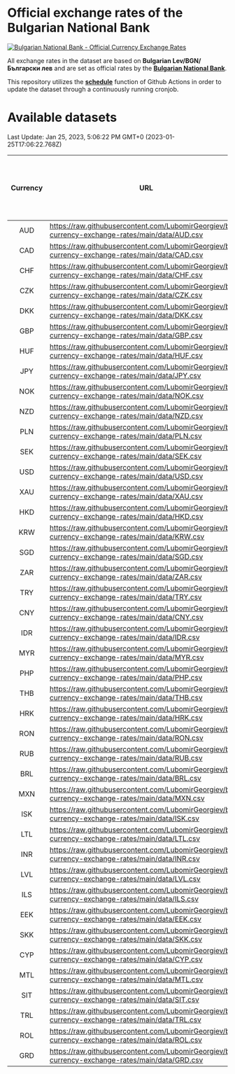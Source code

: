 # Official exchange rates of the Bulgarian National Bank

[![Bulgarian National Bank - Official Currency Exchange Rates](https://github.com/LubomirGeorgiev/bnb-currency-exchange-rates/actions/workflows/update-rates.yml/badge.svg?branch=main)](https://github.com/LubomirGeorgiev/bnb-currency-exchange-rates/actions/workflows/update-rates.yml)

All exchange rates in the dataset are based on **Bulgarian Lev/BGN/Български лев** and are set as official rates by the [**Bulgarian National Bank**](https://www.bnb.bg/Statistics/StExternalSector/StExchangeRates/StERForeignCurrencies/index.htm?toLang=_EN).

This repository utilizes the [**schedule**](https://docs.github.com/en/actions/reference/events-that-trigger-workflows) function of Github Actions in order to update the dataset through a continuously running cronjob.

# Available datasets

<!-- START LINKS (DO NOT EVER FU*ING DELETE THIS COMMENT FOR THE LOVE OF YOUR LIFE!!! IF YOU ARE CURIOS HOW IT WORKS, YOU CAN HAVE A LOOK AT ./src/updateReadme.ts) -->

Last Update: Jan 25, 2023, 5:06:22 PM GMT+0 (2023-01-25T17:06:22.768Z)

| Currency | URL                                                                                             | Number of records | Number of missing days that were filled in |
| :------: | ----------------------------------------------------------------------------------------------- | :---------------: | :----------------------------------------: |
|   AUD    | https://raw.githubusercontent.com/LubomirGeorgiev/bnb-currency-exchange-rates/main/data/AUD.csv |       8392        |                    2596                    |
|   CAD    | https://raw.githubusercontent.com/LubomirGeorgiev/bnb-currency-exchange-rates/main/data/CAD.csv |       8392        |                    2596                    |
|   CHF    | https://raw.githubusercontent.com/LubomirGeorgiev/bnb-currency-exchange-rates/main/data/CHF.csv |       8392        |                    2596                    |
|   CZK    | https://raw.githubusercontent.com/LubomirGeorgiev/bnb-currency-exchange-rates/main/data/CZK.csv |       8392        |                    2596                    |
|   DKK    | https://raw.githubusercontent.com/LubomirGeorgiev/bnb-currency-exchange-rates/main/data/DKK.csv |       8392        |                    2596                    |
|   GBP    | https://raw.githubusercontent.com/LubomirGeorgiev/bnb-currency-exchange-rates/main/data/GBP.csv |       8392        |                    2596                    |
|   HUF    | https://raw.githubusercontent.com/LubomirGeorgiev/bnb-currency-exchange-rates/main/data/HUF.csv |       8392        |                    2596                    |
|   JPY    | https://raw.githubusercontent.com/LubomirGeorgiev/bnb-currency-exchange-rates/main/data/JPY.csv |       8392        |                    2596                    |
|   NOK    | https://raw.githubusercontent.com/LubomirGeorgiev/bnb-currency-exchange-rates/main/data/NOK.csv |       8392        |                    2596                    |
|   NZD    | https://raw.githubusercontent.com/LubomirGeorgiev/bnb-currency-exchange-rates/main/data/NZD.csv |       8392        |                    2596                    |
|   PLN    | https://raw.githubusercontent.com/LubomirGeorgiev/bnb-currency-exchange-rates/main/data/PLN.csv |       8392        |                    2596                    |
|   SEK    | https://raw.githubusercontent.com/LubomirGeorgiev/bnb-currency-exchange-rates/main/data/SEK.csv |       8392        |                    2596                    |
|   USD    | https://raw.githubusercontent.com/LubomirGeorgiev/bnb-currency-exchange-rates/main/data/USD.csv |       8392        |                    2596                    |
|   XAU    | https://raw.githubusercontent.com/LubomirGeorgiev/bnb-currency-exchange-rates/main/data/XAU.csv |       8392        |                    2598                    |
|   HKD    | https://raw.githubusercontent.com/LubomirGeorgiev/bnb-currency-exchange-rates/main/data/HKD.csv |       8093        |                    2508                    |
|   KRW    | https://raw.githubusercontent.com/LubomirGeorgiev/bnb-currency-exchange-rates/main/data/KRW.csv |       8093        |                    2508                    |
|   SGD    | https://raw.githubusercontent.com/LubomirGeorgiev/bnb-currency-exchange-rates/main/data/SGD.csv |       8093        |                    2508                    |
|   ZAR    | https://raw.githubusercontent.com/LubomirGeorgiev/bnb-currency-exchange-rates/main/data/ZAR.csv |       8093        |                    2508                    |
|   TRY    | https://raw.githubusercontent.com/LubomirGeorgiev/bnb-currency-exchange-rates/main/data/TRY.csv |       6574        |                    2037                    |
|   CNY    | https://raw.githubusercontent.com/LubomirGeorgiev/bnb-currency-exchange-rates/main/data/CNY.csv |       6454        |                    2001                    |
|   IDR    | https://raw.githubusercontent.com/LubomirGeorgiev/bnb-currency-exchange-rates/main/data/IDR.csv |       6454        |                    2001                    |
|   MYR    | https://raw.githubusercontent.com/LubomirGeorgiev/bnb-currency-exchange-rates/main/data/MYR.csv |       6454        |                    2001                    |
|   PHP    | https://raw.githubusercontent.com/LubomirGeorgiev/bnb-currency-exchange-rates/main/data/PHP.csv |       6454        |                    2001                    |
|   THB    | https://raw.githubusercontent.com/LubomirGeorgiev/bnb-currency-exchange-rates/main/data/THB.csv |       6454        |                    2001                    |
|   HRK    | https://raw.githubusercontent.com/LubomirGeorgiev/bnb-currency-exchange-rates/main/data/HRK.csv |       6428        |                    1992                    |
|   RON    | https://raw.githubusercontent.com/LubomirGeorgiev/bnb-currency-exchange-rates/main/data/RON.csv |       6395        |                    1983                    |
|   RUB    | https://raw.githubusercontent.com/LubomirGeorgiev/bnb-currency-exchange-rates/main/data/RUB.csv |       6126        |                    1897                    |
|   BRL    | https://raw.githubusercontent.com/LubomirGeorgiev/bnb-currency-exchange-rates/main/data/BRL.csv |       5483        |                    1703                    |
|   MXN    | https://raw.githubusercontent.com/LubomirGeorgiev/bnb-currency-exchange-rates/main/data/MXN.csv |       5483        |                    1703                    |
|   ISK    | https://raw.githubusercontent.com/LubomirGeorgiev/bnb-currency-exchange-rates/main/data/ISK.csv |       5393        |                    1675                    |
|   LTL    | https://raw.githubusercontent.com/LubomirGeorgiev/bnb-currency-exchange-rates/main/data/LTL.csv |       5157        |                    1586                    |
|   INR    | https://raw.githubusercontent.com/LubomirGeorgiev/bnb-currency-exchange-rates/main/data/INR.csv |       5116        |                    1589                    |
|   LVL    | https://raw.githubusercontent.com/LubomirGeorgiev/bnb-currency-exchange-rates/main/data/LVL.csv |       4792        |                    1472                    |
|   ILS    | https://raw.githubusercontent.com/LubomirGeorgiev/bnb-currency-exchange-rates/main/data/ILS.csv |       4390        |                    1368                    |
|   EEK    | https://raw.githubusercontent.com/LubomirGeorgiev/bnb-currency-exchange-rates/main/data/EEK.csv |       3999        |                    1225                    |
|   SKK    | https://raw.githubusercontent.com/LubomirGeorgiev/bnb-currency-exchange-rates/main/data/SKK.csv |       2972        |                    914                     |
|   CYP    | https://raw.githubusercontent.com/LubomirGeorgiev/bnb-currency-exchange-rates/main/data/CYP.csv |       2905        |                    889                     |
|   MTL    | https://raw.githubusercontent.com/LubomirGeorgiev/bnb-currency-exchange-rates/main/data/MTL.csv |       2606        |                    801                     |
|   SIT    | https://raw.githubusercontent.com/LubomirGeorgiev/bnb-currency-exchange-rates/main/data/SIT.csv |       2541        |                    777                     |
|   TRL    | https://raw.githubusercontent.com/LubomirGeorgiev/bnb-currency-exchange-rates/main/data/TRL.csv |       1816        |                    557                     |
|   ROL    | https://raw.githubusercontent.com/LubomirGeorgiev/bnb-currency-exchange-rates/main/data/ROL.csv |       1698        |                    525                     |
|   GRD    | https://raw.githubusercontent.com/LubomirGeorgiev/bnb-currency-exchange-rates/main/data/GRD.csv |        358        |                    106                     |

<!-- END LINKS (DO NOT EVER FU*ING DELETE THIS COMMENT FOR THE LOVE OF YOUR LIFE!!! IF YOU ARE CURIOS HOW IT WORKS, YOU CAN HAVE A LOOK AT ./src/updateReadme.ts) -->
